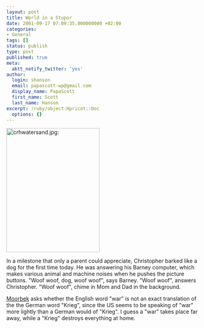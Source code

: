 ```yaml
---
layout: post
title: World in a Stupor
date: 2001-09-17 07:09:35.000000000 +02:00
categories:
- General
tags: []
status: publish
type: post
published: true
meta:
  aktt_notify_twitter: 'yes'
author:
  login: shanson
  email: papascott-wp@gmail.com
  display_name: PapaScott
  first_name: Scott
  last_name: Hanson
excerpt: !ruby/object:Hpricot::Doc
  options: {}
---
```

<p><img src="https://www.papascott.de/wordpress/wp-content/uploads/2001/09/crhwatersand.jpg" height="325" width="244" border="0" alt="crhwatersand.jpg: " /></p>
<p>In a milestone that only a parent could appreciate, Christopher barked like a dog for the first time today. He was answering his Barney computer, which makes various animal and machine noises when he pushes the picture buttons. "Woof woof, dog, woof woof", says Barney. "Woof woof", answers Christopher. "Woof woof", chime in Mom and Dad in the background.</p>
<p><a href="http://moorbek.weblogs.com/2001/09/15">Moorbek</a> asks whether the English word "war" is not an exact translation of the the German word "Krieg", since the US seems to be speaking of "war" more lightly than a German would of "Krieg". I guess a "war" takes place far away, while a "Krieg" destroys everything at home.</p>
